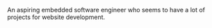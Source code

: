 An aspiring embedded software engineer who seems to have a lot of projects for website development.
